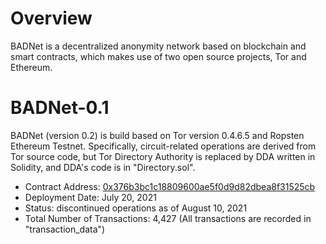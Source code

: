 # Overview
BADNet is a decentralized anonymity network based on blockchain and smart contracts, which makes use of two open source projects, Tor and Ethereum.

# BADNet-0.1
BADNet (version 0.2) is build based on Tor version 0.4.6.5 and Ropsten Ethereum Testnet. Specifically, circuit-related operations are derived from Tor source code, but Tor Directory Authority is replaced by DDA written in Solidity, and DDA's code is in "Directory.sol".

- Contract Address: [0x376b3bc1c18809600ae5f0d9d82dbea8f31525cb](https://ropsten.etherscan.io/address/0x376b3bc1c18809600ae5f0d9d82dbea8f31525cb)
- Deployment Date: July 20, 2021
- Status: discontinued operations as of August 10, 2021
- Total Number of Transactions: 4,427 (All transactions are recorded in "transaction_data")
